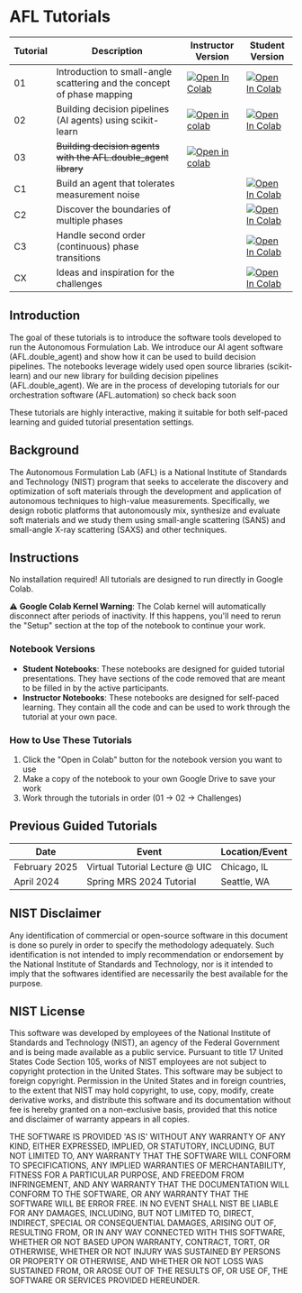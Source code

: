 # AFL Tutorials

| Tutorial | Description | Instructor Version | Student Version |
|----------|-------------|-------------------|-----------------|
| 01 | Introduction to small-angle scattering and the concept of phase mapping | [![Open In Colab](https://colab.research.google.com/assets/colab-badge.svg)](https://colab.research.google.com/github/martintb/AFL-tutorial/blob/main/notebooks/01-introduction-instructor.ipynb) | [![Open In Colab](https://colab.research.google.com/assets/colab-badge.svg)](https://colab.research.google.com/github/martintb/AFL-tutorial/blob/main/notebooks/01-introduction-student.ipynb) |
| 02 | Building decision pipelines (AI agents) using scikit-learn | [![Open in colab](https://colab.research.google.com/assets/colab-badge.svg)](https://colab.research.google.com/github/martintb/afl-tutorial/blob/main/notebooks/02-sklearn-instructor.ipynb) | [![Open In Colab](https://colab.research.google.com/assets/colab-badge.svg)](https://colab.research.google.com/github/martintb/AFL-tutorial/blob/main/notebooks/02-sklearn-student.ipynb) |
| 03 | ~~Building decision agents with the AFL.double_agent library~~ | [![Open in colab](https://colab.research.google.com/assets/colab-badge.svg)](https://colab.research.google.com/github/martintb/afl-tutorial/blob/main/notebooks/03-afl-pipelines-instructor.ipynb) || 🚧 Under Development |
| C1 | Build an agent that tolerates measurement noise | | [![Open In Colab](https://colab.research.google.com/assets/colab-badge.svg)](https://colab.research.google.com/github/martintb/AFL-tutorial/blob/main/notebooks/C1-challenge1.ipynb) |
| C2 | Discover the boundaries of multiple phases | | [![Open In Colab](https://colab.research.google.com/assets/colab-badge.svg)](https://colab.research.google.com/github/martintb/AFL-tutorial/blob/main/notebooks/C2-challenge2.ipynb) |
| C3 | Handle second order (continuous) phase transitions | | [![Open In Colab](https://colab.research.google.com/assets/colab-badge.svg)](https://colab.research.google.com/github/martintb/AFL-tutorial/blob/main/notebooks/C3-challenge3.ipynb) |
| CX | Ideas and inspiration for the challenges | | [![Open In Colab](https://colab.research.google.com/assets/colab-badge.svg)](https://colab.research.google.com/github/martintb/AFL-tutorial/blob/main/notebooks/CX-inspiration.ipynb) |

## Introduction

The goal of these tutorials is to introduce the software tools developed to run the Autonomous Formulation Lab. We introduce our AI agent software (AFL.double_agent) and show how it can be used to build decision pipelines. The notebooks leverage widely used open source libraries (scikit-learn) and our new library for building decision pipelines (AFL.double_agent). We are in the process of developing tutorials for our orchestration software (AFL.automation) so check back soon

These tutorials are highly interactive, making it suitable for both self-paced learning and guided tutorial presentation settings.

## Background

The Autonomous Formulation Lab (AFL) is a National Institute of Standards and Technology (NIST) program that seeks to accelerate the discovery and optimization of soft materials through the development and application of autonomous techniques to high-value measurements. Specifically, we design robotic platforms that autonomously mix, synthesize and evaluate soft materials and we study them using small-angle scattering (SANS) and small-angle X-ray scattering (SAXS) and other techniques.

## Instructions

No installation required! All tutorials are designed to run directly in Google Colab.

⚠️ **Google Colab Kernel Warning**: The Colab kernel will automatically disconnect after periods of inactivity. If this happens, you'll need to rerun the "Setup" section at the top of the notebook to continue your work.

### Notebook Versions
- **Student Notebooks**: These notebooks are designed for guided tutorial presentations. They have sections of the code removed that are meant to be filled in by the active participants.
- **Instructor Notebooks**: These notebooks are designed for self-paced learning. They contain all the code and can be used to work through the tutorial at your own pace.

### How to Use These Tutorials
1. Click the "Open in Colab" button for the notebook version you want to use
2. Make a copy of the notebook to your own Google Drive to save your work
3. Work through the tutorials in order (01 → 02 → Challenges)

## Previous Guided Tutorials

| Date | Event | Location/Event |
|------|--------|-----------|
| February 2025 | Virtual Tutorial Lecture @ UIC| Chicago, IL |
| April 2024 | Spring MRS 2024 Tutorial | Seattle, WA |

## NIST Disclaimer

Any identification of commercial or open-source software in this document is
done so purely in order to specify the methodology adequately. Such
identification is not intended to imply recommendation or endorsement by the
National Institute of Standards and Technology, nor is it intended to imply
that the softwares identified are necessarily the best available for the
purpose.

## NIST License
This software was developed by employees of the National Institute of Standards
and Technology (NIST), an agency of the Federal Government and is being made
available as a public service. Pursuant to title 17 United States Code Section
105, works of NIST employees are not subject to copyright protection in the
United States.  This software may be subject to foreign copyright.  Permission
in the United States and in foreign countries, to the extent that NIST may hold
copyright, to use, copy, modify, create derivative works, and distribute this
software and its documentation without fee is hereby granted on a non-exclusive
basis, provided that this notice and disclaimer of warranty appears in all
copies. 

THE SOFTWARE IS PROVIDED 'AS IS' WITHOUT ANY WARRANTY OF ANY KIND, EITHER
EXPRESSED, IMPLIED, OR STATUTORY, INCLUDING, BUT NOT LIMITED TO, ANY WARRANTY
THAT THE SOFTWARE WILL CONFORM TO SPECIFICATIONS, ANY IMPLIED WARRANTIES OF
MERCHANTABILITY, FITNESS FOR A PARTICULAR PURPOSE, AND FREEDOM FROM
INFRINGEMENT, AND ANY WARRANTY THAT THE DOCUMENTATION WILL CONFORM TO THE
SOFTWARE, OR ANY WARRANTY THAT THE SOFTWARE WILL BE ERROR FREE.  IN NO EVENT
SHALL NIST BE LIABLE FOR ANY DAMAGES, INCLUDING, BUT NOT LIMITED TO, DIRECT,
INDIRECT, SPECIAL OR CONSEQUENTIAL DAMAGES, ARISING OUT OF, RESULTING FROM, OR
IN ANY WAY CONNECTED WITH THIS SOFTWARE, WHETHER OR NOT BASED UPON WARRANTY,
CONTRACT, TORT, OR OTHERWISE, WHETHER OR NOT INJURY WAS SUSTAINED BY PERSONS OR
PROPERTY OR OTHERWISE, AND WHETHER OR NOT LOSS WAS SUSTAINED FROM, OR AROSE OUT
OF THE RESULTS OF, OR USE OF, THE SOFTWARE OR SERVICES PROVIDED HEREUNDER.
